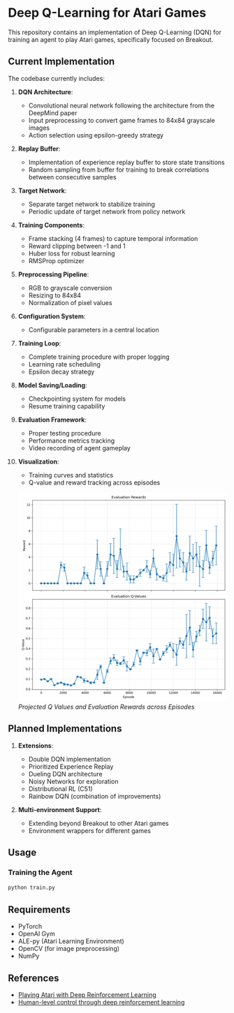 # Deep Q-Learning for Atari Games

This repository contains an implementation of Deep Q-Learning (DQN) for training an agent to play Atari games, specifically focused on Breakout.

## Current Implementation

The codebase currently includes:

1. **DQN Architecture**:
   - Convolutional neural network following the architecture from the DeepMind paper
   - Input preprocessing to convert game frames to 84x84 grayscale images
   - Action selection using epsilon-greedy strategy

2. **Replay Buffer**:
   - Implementation of experience replay buffer to store state transitions
   - Random sampling from buffer for training to break correlations between consecutive samples

3. **Target Network**:
   - Separate target network to stabilize training
   - Periodic update of target network from policy network

4. **Training Components**:
   - Frame stacking (4 frames) to capture temporal information
   - Reward clipping between -1 and 1
   - Huber loss for robust learning
   - RMSProp optimizer

5. **Preprocessing Pipeline**:
   - RGB to grayscale conversion
   - Resizing to 84x84
   - Normalization of pixel values

6. **Configuration System**:
   - Configurable parameters in a central location

7. **Training Loop**:
   - Complete training procedure with proper logging
   - Learning rate scheduling
   - Epsilon decay strategy

8. **Model Saving/Loading**:
   - Checkpointing system for models
   - Resume training capability

9. **Evaluation Framework**:
   - Proper testing procedure
   - Performance metrics tracking
   - Video recording of agent gameplay

10. **Visualization**:
    - Training curves and statistics
    - Q-value and reward tracking across episodes
    
    ![Evaluation Metrics](Evaluation/evaluation_metrics.png)
    *Projected Q Values and Evaluation Rewards across Episodes*

## Planned Implementations

1. **Extensions**:
   - Double DQN implementation
   - Prioritized Experience Replay
   - Dueling DQN architecture
   - Noisy Networks for exploration
   - Distributional RL (C51)
   - Rainbow DQN (combination of improvements)

2. **Multi-environment Support**:
   - Extending beyond Breakout to other Atari games
   - Environment wrappers for different games

## Usage

### Training the Agent

```bash
python train.py
```



## Requirements

- PyTorch
- OpenAI Gym
- ALE-py (Atari Learning Environment)
- OpenCV (for image preprocessing)
- NumPy

## References

- [Playing Atari with Deep Reinforcement Learning](https://arxiv.org/abs/1312.5602)
- [Human-level control through deep reinforcement learning](https://www.nature.com/articles/nature14236)
